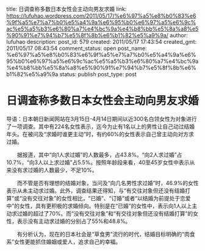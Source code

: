 title: 日调查称多数日本女性会主动向男友求婚
link: https://lufuhao.wordpress.com/2011/05/17/%e6%97%a5%e8%b0%83%e6%9f%a5%e7%a7%b0%e5%a4%9a%e6%95%b0%e6%97%a5%e6%9c%ac%e5%a5%b3%e6%80%a7%e4%bc%9a%e4%b8%bb%e5%8a%a8%e5%90%91%e7%94%b7%e5%8f%8b%e6%b1%82%e5%a9%9a/
author: lufuhao
description: 
post_id: 579
created: 2011/05/17 17:43:54
created_gmt: 2011/05/17 08:43:54
comment_status: open
post_name: %e6%97%a5%e8%b0%83%e6%9f%a5%e7%a7%b0%e5%a4%9a%e6%95%b0%e6%97%a5%e6%9c%ac%e5%a5%b3%e6%80%a7%e4%bc%9a%e4%b8%bb%e5%8a%a8%e5%90%91%e7%94%b7%e5%8f%8b%e6%b1%82%e5%a9%9a
status: publish
post_type: post

# 日调查称多数日本女性会主动向男友求婚

导语：日本朝日新闻网站在3月15日-4月14日期间以近300名白领女性为对象进行了一项调查。其中有224名女性表示，迄今为止有1名以上的男性让自己动过结婚年头。在被问及“求婚时谁更主动”时，有约60%的女性表示自己曾主动向对方求过婚。 

　　据报道，其中“向1人求过婚”的人数最多，占43.8%。“向2人求过婚”占10.7%，“向3人以上求过婚”占5.5%。按照年龄段来看，40至45岁女性中表示从来没有求过婚的人数最少，不足10%。 

　　而不管是否有理想的结婚对象，当问及“向几名男性求过婚”时，46.9%的女性表示从未主动求过婚。此外，调查结果还得知，与“有交往对象但还没有结婚打算”或“没有交往对象”的女性相比，“已婚”、“订婚”或者“以结婚为前提处于恋爱中”的女性，具有更积极的求婚倾向。特别是在“已婚”的女性中，表示向1人以上主动求过婚的超过了70%。而“没有交往对象”和“有交往对象但还没有结婚打算”的女性，表示没有主动求过婚的分别占了55%和48.8%。 

　　有分析认为，现在的日本社会是“草食男”流行的时代，结婚目标明确的“肉食系”女性更能抓住婚姻或爱人，追求自己的幸福。